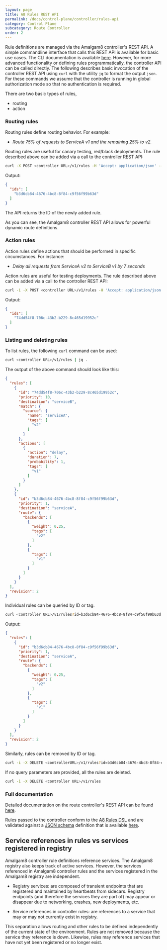 ```yaml
---
layout: page
title: A8 Rules REST API
permalink: /docs/control-plane/controller/rules-api
category: Control Plane
subcategory: Route Controller
order: 2
---
```


Rule definitions are managed via the Amalgam8 controller's REST API. A simple commandline interface that calls this REST API is available for basic use cases. The CLI documentation is available [here](https://github.com/amalgam8/a8ctl). However, for more advanced functionality or defining rules programmatically, the controller API can be called directly. The following describes basic invocation of the controller REST API using `curl` with the utility `jq` to format the output `json`. For these commands we assume that the controller is running in global authorization mode so that no authentication is required.

There are two basic types of rules,

* routing
* action

### Routing rules
Routing rules define routing behavior. For example:
 
* _Route 75% of requests to ServiceA v1 and the remaining 25% to v2._

Routing rules are useful for canary testing, red/black deployments. The rule described above can be added via a call to the controller REST API:

```bash
curl -X POST <controller URL>/v1/rules -H 'Accept: application/json' --data '{"rules": [{"priority": 1, "route": {"backends": [{"weight": 0.25, "tags": ["v2"]}, {"tags": ["v1"]}]}, "destination": "serviceA"}]}' | jq .
```

Output:

```json
{
  "ids": [
    "b3d6cb84-4676-4bc8-8f84-c9f56f99b63d"
  ]
}
```

The API returns the ID of the newly added rule.

As you can see, the Amalgam8 controller REST API allows for powerful dynamic route definitions. 

### Action rules
Action rules define actions that should be performed in specific circumstances. For instance:

* _Delay all requests from ServiceA v2 to ServiceB v1 by 7 seconds_ 
  
Action rules are useful for testing deployments. The rule described above can be added via a call to the controller REST API:

```bash
curl -i -X POST <controller URL>/v1/rules -H 'Accept: application/json' --data '{"rules": [{"priority": 10, "destination": "serviceB", "actions": [{"action": "delay", "duration": 7.0, "probability": 1.0, "tags": ["v1"]}], "match": {"source": {"name": "serviceA", "tags": ["v2"]}}}]}' | jq .
```

Output:

```json
{
  "ids": [
    "74dd54f8-706c-43b2-b229-8c465d19952c"
  ]
}
```

### Listing and deleting rules
To list rules, the following `curl` command can be used:

```bash
curl <controller URL>/v1/rules | jq .
```

The output of the above command should look like this:

```json
{
  "rules": [
    {
      "id": "74dd54f8-706c-43b2-b229-8c465d19952c",
      "priority": 10,
      "destination": "serviceB",
      "match": {
        "source": {
          "name": "serviceA",
          "tags": [
            "v2"
          ]
        }
      },
      "actions": [
        {
          "action": "delay",
          "duration": 7,
          "probability": 1,
          "tags": [
            "v1"
          ]
        }
      ]
    },
    {
      "id": "b3d6cb84-4676-4bc8-8f84-c9f56f99b63d",
      "priority": 1,
      "destination": "serviceA",
      "route": {
        "backends": [
          {
            "weight": 0.25,
            "tags": [
              "v2"
            ]
          },
          {
            "tags": [
              "v1"
            ]
          }
        ]
      }
    }
  ],
  "revision": 2
}
```

Individual rules can be queried by ID or tag.

```bash
curl <controller URL>/v1/rules?id=b3d6cb84-4676-4bc8-8f84-c9f56f99b63d | jq .
```

Output:

```json
{
  "rules": [
    {
      "id": "b3d6cb84-4676-4bc8-8f84-c9f56f99b63d",
      "priority": 1,
      "destination": "serviceA",
      "route": {
        "backends": [
          {
            "weight": 0.25,
            "tags": [
              "v2"
            ]
          },
          {
            "tags": [
              "v1"
            ]
          }
        ]
      }
    }
  ],
  "revision": 2
}
```

Similarly, rules can be removed by ID or tag. 

```bash
curl -i -X DELETE <controllerURL>/v1/rules?id=b3d6cb84-4676-4bc8-8f84-c9f56f99b63d
```

If no query parameters are provided, all the rules are deleted.

```bash
curl -i -X DELETE <controller URL>/v1/rules
```

### Full documentation

Detailed documentation on the route controller's REST API can be found [here](/api/controller/).

Rules passed to the controller conform to the [A8 Rules DSL](/docs/control-plane/controller/rules-dsl/) and
are validated against a [JSON schema](http://json-schema.org/) definition that is available [here](/api/controller-rules-schema/).

## Service references in rules vs services registered in registry

Amalgam8 controller rule definitions reference services. The Amalgam8 registry also keeps track of active services. However, the services referenced in Amalgam8 controller rules and the services registered in the Amalgam8 registry are independent.

* Registry services: are composed of transient endpoints that are registered and maintained by heartbeats from sidecars. Registry endpoints (and therefore the services they are part of) may appear or disappear due to networking, crashes, new deployments, etc.

* Service references in controller rules: are references to a service that may or may not currently exist in registry.

This separation allows routing and other rules to be defined independently of the current state of the environment. Rules are not removed because the service they reference is down. Likewise, rules may reference services that have not yet been registered or no longer exist.
